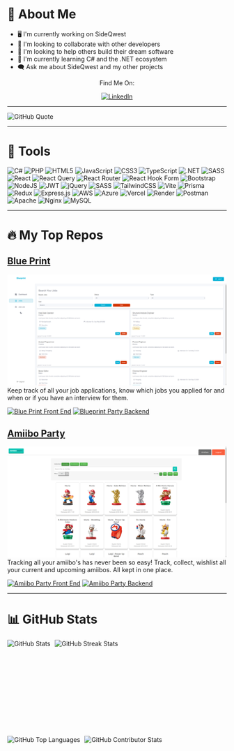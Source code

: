 # 💫 About Me

- 🖥️ I'm currently working on SideQwest
- 👯 I'm looking to collaborate with other developers
- 🤝 I'm looking to help others build their dream software
- 🌱 I'm currently learning C# and the .NET ecosystem
- 🗨️ Ask me about SideQwest and my other projects
  
<div align="center">
  <p>Find Me On:</p>
  <a href="https://linkedin.com/in/cody-stine-dev/">
    <img src="https://img.shields.io/badge/LinkedIn-%230077B5.svg?logo=linkedin&logoColor=white" alt="LinkedIn"/>
  </a>
</div>


---

![GitHub Quote](https://quotes-github-readme.vercel.app/api?type=horizontal&theme=dark)

---

# 🧰 Tools

![C#](https://img.shields.io/badge/c%23-%23239120.svg?style=for-the-badge&logo=csharp&logoColor=white)
![PHP](https://img.shields.io/badge/php-%23777BB4.svg?style=for-the-badge&logo=php&logoColor=white)
![HTML5](https://img.shields.io/badge/html5-%23E34F26.svg?style=for-the-badge&logo=html5&logoColor=white)
![JavaScript](https://img.shields.io/badge/javascript-%23323330.svg?style=for-the-badge&logo=javascript&logoColor=%23F7DF1E)
![CSS3](https://img.shields.io/badge/css3-%231572B6.svg?style=for-the-badge&logo=css3&logoColor=white)
![TypeScript](https://img.shields.io/badge/typescript-%23007ACC.svg?style=for-the-badge&logo=typescript&logoColor=white)
![.NET](https://img.shields.io/badge/.NET-5C2D91?style=for-the-badge&logo=.net&logoColor=white)
![SASS](https://img.shields.io/badge/SASS-hotpink.svg?style=for-the-badge&logo=SASS&logoColor=white)
![React](https://img.shields.io/badge/react-%2320232a.svg?style=for-the-badge&logo=react&logoColor=%2361DAFB)
![React Query](https://img.shields.io/badge/-React%20Query-FF4154?style=for-the-badge&logo=react%20query&logoColor=white)
![React Router](https://img.shields.io/badge/React_Router-CA4245?style=for-the-badge&logo=react-router&logoColor=white)
![React Hook Form](https://img.shields.io/badge/React%20Hook%20Form-%23EC5990.svg?style=for-the-badge&logo=reacthookform&logoColor=white)
![Bootstrap](https://img.shields.io/badge/bootstrap-%238511FA.svg?style=for-the-badge&logo=bootstrap&logoColor=white)
![NodeJS](https://img.shields.io/badge/node.js-6DA55F?style=for-the-badge&logo=node.js&logoColor=white)
![JWT](https://img.shields.io/badge/JWT-black?style=for-the-badge&logo=JSON%20web%20tokens)
![jQuery](https://img.shields.io/badge/jquery-%230769AD.svg?style=for-the-badge&logo=jquery&logoColor=white)
![SASS](https://img.shields.io/badge/SASS-hotpink.svg?style=for-the-badge&logo=SASS&logoColor=white)
![TailwindCSS](https://img.shields.io/badge/tailwindcss-%2338B2AC.svg?style=for-the-badge&logo=tailwind-css&logoColor=white)
![Vite](https://img.shields.io/badge/vite-%23646CFF.svg?style=for-the-badge&logo=vite&logoColor=white)
![Prisma](https://img.shields.io/badge/Prisma-3982CE?style=for-the-badge&logo=Prisma&logoColor=white)
![Redux](https://img.shields.io/badge/redux-%23593d88.svg?style=for-the-badge&logo=redux&logoColor=white) 
![Express.js](https://img.shields.io/badge/express.js-%23404d59.svg?style=for-the-badge&logo=express&logoColor=%2361DAFB) 
![AWS](https://img.shields.io/badge/AWS-%23FF9900.svg?style=for-the-badge&logo=amazon-aws&logoColor=white)
![Azure](https://img.shields.io/badge/azure-%230072C6.svg?style=for-the-badge&logo=microsoftazure&logoColor=white)
![Vercel](https://img.shields.io/badge/vercel-%23000000.svg?style=for-the-badge&logo=vercel&logoColor=white)
![Render](https://img.shields.io/badge/Render-%46E3B7.svg?style=for-the-badge&logo=render&logoColor=white)
![Postman](https://img.shields.io/badge/Postman-FF6C37?style=for-the-badge&logo=postman&logoColor=white)
![Apache](https://img.shields.io/badge/apache-%23D42029.svg?style=for-the-badge&logo=apache&logoColor=white)
![Nginx](https://img.shields.io/badge/nginx-%23009639.svg?style=for-the-badge&logo=nginx&logoColor=white)
![MySQL](https://img.shields.io/badge/mysql-4479A1.svg?style=for-the-badge&logo=mysql&logoColor=white)

---

# 🔥 My Top Repos

## [Blue Print](https://blueprint-nine.vercel.app/login)
![Blue Print](./bg.png)
Keep track of all your job applications, know which jobs you applied for and when or if you have an interview for them.

[![Blue Print Front End](https://custom-icon-badges.demolab.com/badge/-Frontend-green?style=for-the-badge&logoColor=white&logo=repo)](https://github.com/CydoEntis/blueprint-client)
[![Blueprint Party Backend](https://custom-icon-badges.demolab.com/badge/-Backend-yellow?style=for-the-badge&logoColor=white&logo=repo)](https://github.com/CydoEntis/blueprint-api)

## [Amiibo Party](https://amiibo-party-frontend.vercel.app/)
![Amiibo Party](./amiibo-list.png)
Tracking all your amiibo's has never been so easy! Track, collect, wishlist all your current and upcoming amiibos. All kept in one place.

[![Amiibo Party Front End](https://custom-icon-badges.demolab.com/badge/-Frontend-green?style=for-the-badge&logoColor=white&logo=repo)](https://github.com/CydoEntis/amiibo-party-frontend)
[![Amiibo Party Backend](https://custom-icon-badges.demolab.com/badge/-Backend-yellow?style=for-the-badge&logoColor=white&logo=repo)](https://github.com/CydoEntis/amiibo-party-backend)

---

# 📊 GitHub Stats
<div style="display: flex; gap: 10px;">
    <img src="https://github-readme-stats.vercel.app/api?username=CydoEntis&theme=monokai&hide_border=false&include_all_commits=false&count_private=false" alt="GitHub Stats" style="height: 200px;"/>
    <img src="https://github-readme-streak-stats.herokuapp.com/?user=CydoEntis&theme=monokai&hide_border=false" alt="GitHub Streak Stats" style="height: 200px;"/>
</div>

<div style="display: flex; gap: 10px; margin-top: 20px;">
    <img src="https://github-readme-stats.vercel.app/api/top-langs/?username=CydoEntis&theme=monokai&hide_border=false&include_all_commits=false&count_private=false&layout=compact" alt="GitHub Top Languages" style="height: 200px;"/>
    <img src="https://github-contributor-stats.vercel.app/api?username=CydoEntis&limit=5&theme=monokai&combine_all_yearly_contributions=true" alt="GitHub Contributor Stats" style="height: 200px;"/>
</div>
